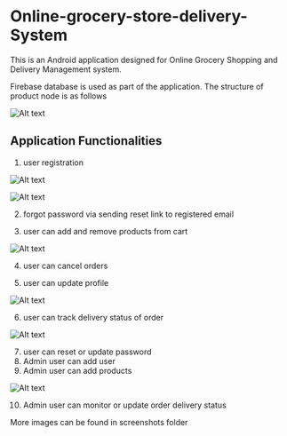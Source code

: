 # Online-grocery-store-delivery-System

This is an Android application designed for Online Grocery Shopping and Delivery Management system.

Firebase database is used as part of the application. The structure of product node is as follows

![Alt text](https://github.com/rahulpr22/Online-grocery-store-delivery-System/blob/master/screenshots/productData%20firebase.PNG?raw=true "Optional Title")



Application Functionalities
-------------------------------------

1. user registration 

![Alt text](https://github.com/rahulpr22/Online-grocery-store-delivery-System/blob/master/screenshots/productData%20firebase.PNG?raw=true "User Registration page")

![Alt text](https://github.com/rahulpr22/Online-grocery-store-delivery-System/blob/master/screenshots/loginpage.PNG?raw=true "Login page")

2. forgot password via sending reset link to registered email

3. user can add and remove products from cart 

![Alt text](https://github.com/rahulpr22/Online-grocery-store-delivery-System/blob/master/screenshots/cart.PNG?raw=true "Cart")

4. user can cancel orders

5. user can update profile

![Alt text](https://github.com/rahulpr22/Online-grocery-store-delivery-System/blob/master/screenshots/profile%20page.PNG?raw=true "Profile Page")

6. user can track delivery status of order

![Alt text](https://github.com/rahulpr22/Online-grocery-store-delivery-System/blob/master/screenshots/ordertrack%20(or)%20orderstatus%20page.PNG?raw=true "Order Track")

7. user can reset or update password
8. Admin user can add user
9. Admin user can add products

![Alt text](https://github.com/rahulpr22/Online-grocery-store-delivery-System/blob/master/screenshots/ordertrack%20(or)%20orderstatus%20page.PNG?raw=true "CAdd product")

10. Admin user can monitor or update order delivery status

More images can be found in screenshots folder
